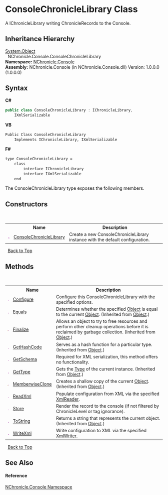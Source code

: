 # ConsoleChronicleLibrary Class
 

A IChronicleLibrary writing ChronicleRecords to the Console.


## Inheritance Hierarchy
<a href="http://msdn2.microsoft.com/en-us/library/e5kfa45b" target="_blank">System.Object</a><br />&nbsp;&nbsp;NChronicle.Console.ConsoleChronicleLibrary<br />
**Namespace:**&nbsp;<a href="N_NChronicle_Console.md">NChronicle.Console</a><br />**Assembly:**&nbsp;NChronicle.Console (in NChronicle.Console.dll) Version: 1.0.0.0 (1.0.0.0)

## Syntax

**C#**<br />
``` C#
public class ConsoleChronicleLibrary : IChronicleLibrary, 
	IXmlSerializable
```

**VB**<br />
``` VB
Public Class ConsoleChronicleLibrary
	Implements IChronicleLibrary, IXmlSerializable
```

**F#**<br />
``` F#
type ConsoleChronicleLibrary =  
    class
        interface IChronicleLibrary
        interface IXmlSerializable
    end
```

The ConsoleChronicleLibrary type exposes the following members.


## Constructors
&nbsp;<table><tr><th></th><th>Name</th><th>Description</th></tr><tr><td>![Public method](media/pubmethod.gif "Public method")</td><td><a href="M_NChronicle_Console_ConsoleChronicleLibrary__ctor.md">ConsoleChronicleLibrary</a></td><td>
Create a new ConsoleChronicleLibrary instance with the default configuration.</td></tr></table>&nbsp;
<a href="#consolechroniclelibrary-class">Back to Top</a>

## Methods
&nbsp;<table><tr><th></th><th>Name</th><th>Description</th></tr><tr><td>![Public method](media/pubmethod.gif "Public method")</td><td><a href="M_NChronicle_Console_ConsoleChronicleLibrary_Configure.md">Configure</a></td><td>
Configure this ConsoleChronicleLibrary with the specified options.</td></tr><tr><td>![Public method](media/pubmethod.gif "Public method")</td><td><a href="http://msdn2.microsoft.com/en-us/library/bsc2ak47" target="_blank">Equals</a></td><td>
Determines whether the specified <a href="http://msdn2.microsoft.com/en-us/library/e5kfa45b" target="_blank">Object</a> is equal to the current <a href="http://msdn2.microsoft.com/en-us/library/e5kfa45b" target="_blank">Object</a>.
 (Inherited from <a href="http://msdn2.microsoft.com/en-us/library/e5kfa45b" target="_blank">Object</a>.)</td></tr><tr><td>![Protected method](media/protmethod.gif "Protected method")</td><td><a href="http://msdn2.microsoft.com/en-us/library/4k87zsw7" target="_blank">Finalize</a></td><td>
Allows an object to try to free resources and perform other cleanup operations before it is reclaimed by garbage collection.
 (Inherited from <a href="http://msdn2.microsoft.com/en-us/library/e5kfa45b" target="_blank">Object</a>.)</td></tr><tr><td>![Public method](media/pubmethod.gif "Public method")</td><td><a href="http://msdn2.microsoft.com/en-us/library/zdee4b3y" target="_blank">GetHashCode</a></td><td>
Serves as a hash function for a particular type.
 (Inherited from <a href="http://msdn2.microsoft.com/en-us/library/e5kfa45b" target="_blank">Object</a>.)</td></tr><tr><td>![Public method](media/pubmethod.gif "Public method")</td><td><a href="M_NChronicle_Console_ConsoleChronicleLibrary_GetSchema.md">GetSchema</a></td><td>
Required for XML serialization, this method offers no functionality.</td></tr><tr><td>![Public method](media/pubmethod.gif "Public method")</td><td><a href="http://msdn2.microsoft.com/en-us/library/dfwy45w9" target="_blank">GetType</a></td><td>
Gets the <a href="http://msdn2.microsoft.com/en-us/library/42892f65" target="_blank">Type</a> of the current instance.
 (Inherited from <a href="http://msdn2.microsoft.com/en-us/library/e5kfa45b" target="_blank">Object</a>.)</td></tr><tr><td>![Protected method](media/protmethod.gif "Protected method")</td><td><a href="http://msdn2.microsoft.com/en-us/library/57ctke0a" target="_blank">MemberwiseClone</a></td><td>
Creates a shallow copy of the current <a href="http://msdn2.microsoft.com/en-us/library/e5kfa45b" target="_blank">Object</a>.
 (Inherited from <a href="http://msdn2.microsoft.com/en-us/library/e5kfa45b" target="_blank">Object</a>.)</td></tr><tr><td>![Public method](media/pubmethod.gif "Public method")</td><td><a href="M_NChronicle_Console_ConsoleChronicleLibrary_ReadXml.md">ReadXml</a></td><td>
Populate configuration from XML via the specified <a href="http://msdn2.microsoft.com/en-us/library/b8a5e1s5" target="_blank">XmlReader</a>.</td></tr><tr><td>![Public method](media/pubmethod.gif "Public method")</td><td><a href="M_NChronicle_Console_ConsoleChronicleLibrary_Store.md">Store</a></td><td>
Render the record to the console (if not filtered by ChronicleLevel or tag ignorance).</td></tr><tr><td>![Public method](media/pubmethod.gif "Public method")</td><td><a href="http://msdn2.microsoft.com/en-us/library/7bxwbwt2" target="_blank">ToString</a></td><td>
Returns a string that represents the current object.
 (Inherited from <a href="http://msdn2.microsoft.com/en-us/library/e5kfa45b" target="_blank">Object</a>.)</td></tr><tr><td>![Public method](media/pubmethod.gif "Public method")</td><td><a href="M_NChronicle_Console_ConsoleChronicleLibrary_WriteXml.md">WriteXml</a></td><td>
Write configuration to XML via the specified <a href="http://msdn2.microsoft.com/en-us/library/5y8188ze" target="_blank">XmlWriter</a>.</td></tr></table>&nbsp;
<a href="#consolechroniclelibrary-class">Back to Top</a>

## See Also


#### Reference
<a href="N_NChronicle_Console.md">NChronicle.Console Namespace</a><br />
